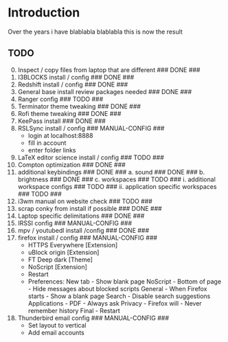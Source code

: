 # Introduction

Over the years i have blablabla
blablabla this is now the result

## TODO

0. Inspect / copy files from laptop that are different      ### DONE ###
1. I3BLOCKS install / config                                ### DONE ###
2. Redshift install / config                                ### DONE ###
3. General base install review packages needed              ### DONE ###
4. Ranger config                                            ###     TODO ###
5. Terminator theme tweaking                                ### DONE ###
6. Rofi theme tweaking                                      ### DONE ###
7. KeePass install                                          ### DONE ###
8. RSLSync install / config                                 ###     MANUAL-CONFIG ### 
	* login at localhost:8888
	* fill in account
	* enter folder links
9. LaTeX editor science install / config                    ###     TODO ###
10. Compton optimization                                    ### DONE ###
11. additional keybindings                                  ### DONE ###
    a. sound                                                ### DONE ###
    b. brightness                                           ### DONE ###
    c. workspaces                                           ###     TODO ###
        i. additional workspace configs                     ###     TODO ###
        ii. application specific workspaces                 ###     TODO ###
12. i3wm manual on website check                            ###     TODO ###
13. scrap conky from install if possible                    ### DONE ###
15. Laptop specific delimitations                           ### DONE ###
16. IRSSI config                                            ###     MANUAL-CONFIG ###
17. mpv / youtubedl install /config                         ### DONE ###
18. firefox install / config                                ###     MANUAL-CONFIG ###
    * HTTPS Everywhere [Extension]
    * uBlock origin [Extension]
    * FT Deep dark [Theme]
    * NoScript [Extension]
    * Restart
    * Preferences:
        New tab         -   Show blank page
        NoScript        -   Bottom of page              -   Hide messages about blocked scripts
        General         -   When Firefox starts         -   Show a blank page 
        Search          -   Disable search suggestions
        Applications    -   PDF                         -   Always ask
        Privacy         -   Firefox will                -   Never remember history
        Final           -   Restart
19. Thunderbird email config                                ###     MANUAL-CONFIG ###
    * Set layout to vertical
    * Add email accounts
